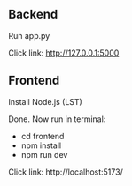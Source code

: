 ## Backend  

Run app.py

Click link: http://127.0.0.1:5000

## Frontend  

Install Node.js (LST)

Done. Now run in terminal:

  - cd frontend  
  - npm install  
  - npm run dev  

Click link: http://localhost:5173/
